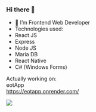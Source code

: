 ### Hi there 👋

<!--
 <img src="https://avatars.githubusercontent.com/u/60447812?v=4" style="aspect-ratio: 1; width:250px; border-radius: 2em "> */
-->

- 🔭 I’m Frontend Web Developer
- Technologies used:
- React JS
- Express
- Node JS
- Maria DB
- React Native
- C# (Windows Forms)

Actually working on:  
eotApp  
<https://eotapp.onrender.com/>

<!-- 
- Horario:


|       | L                                | M                                | X                                | J                                | V                                |
|-------|----------------------------------|----------------------------------|----------------------------------|----------------------------------|----------------------------------|
| 13-14 | Taller de Investigación          | Taller de Investigación          | Taller de Investigación          | Taller de Investigación          |                                  |
| 14-15 | Sistemas Programables            | Sistemas Programables            | Sistemas Programables            | Sistemas Programables            | Gestion de Proyectos de Software |
| 15-16 | Gestion de Proyectos de Software | Gestion de Proyectos de Software | Gestion de Proyectos de Software | Gestion de Proyectos de Software | Gestion de Proyectos de Software |
| 16-17 | Lenguajes y Automatas II         | Lenguajes y Automatas II         | Lenguajes y Automatas II         | Lenguajes y Automatas II         | Lenguajes y Automatas II         |
-->

![](https://github-readme-stats.vercel.app/api?username=AsyncSpaghettiDev&show_icons=true&theme=synthwave)
